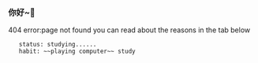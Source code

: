### 你好~👋
404 error:page not found
you can read about the reasons in the tab below
```job:a dull high school student
   status: studying......
   habit: ~~playing computer~~ study
   ```


